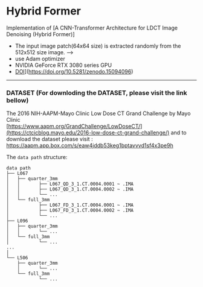 # Hybrid Former
Implementation of [A CNN-Transformer Architecture for LDCT Image Denoising (Hybrid Former)] 
* The input image patch(64x64 size) is extracted randomly from the 512x512 size image. --> 
* use Adam optimizer
* NVIDIA GeForce RTX 3080 series GPU
* [DOI](https://zenodo.org/badge/DOI/10.5281/zenodo.15094096.svg)](https://doi.org/10.5281/zenodo.15094096)

----
### DATASET  (For downloding the DATASET, please visit the link bellow) 
The 2016 NIH-AAPM-Mayo Clinic Low Dose CT Grand Challenge by Mayo Clinic   
[https://www.aapm.org/GrandChallenge/LowDoseCT/](https://ctcicblog.mayo.edu/2016-low-dose-ct-grand-challenge/) and to download the dataset please visit : https://aapm.app.box.com/s/eaw4jddb53keg1bptavvvd1sf4x3pe9h

The `data path` structure:


    data path
    ├── L067
    │   ├── quarter_3mm
    │   │       ├── L067_QD_3_1.CT.0004.0001 ~ .IMA
    │   │       ├── L067_QD_3_1.CT.0004.0002 ~ .IMA
    │   │       └── ...
    │   └── full_3mm
    │           ├── L067_FD_3_1.CT.0004.0001 ~ .IMA
    │           ├── L067_FD_3_1.CT.0004.0002 ~ .IMA
    │           └── ...
    ├── L096
    │   ├── quarter_3mm
    │   │       └── ...
    │   └── full_3mm
    │           └── ...      
    ...
    │
    └── L506
        ├── quarter_3mm
        │       └── ...
        └── full_3mm
                └── ...     

 

